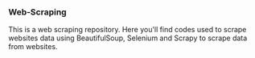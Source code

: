 ### Web-Scraping
This is a web scraping repository. Here you'll find codes used to scrape websites data using BeautifulSoup, Selenium and Scrapy to scrape data from websites.
